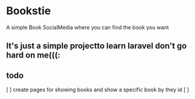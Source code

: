 # Bookstie

A simple Book SocialMedia where you can find the book you want

## It's just a simple projectto learn laravel don't go hard on me(((:

## todo
[ ] create pages for showing books and show a specific book by they id
[ ] 